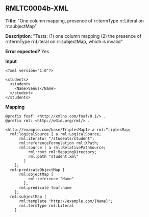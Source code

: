 ## RMLTC0004b-XML

**Title**: "One column mapping, presence of rr:termType rr:Literal on rr:subjectMap"

**Description**: "Tests: (1) one column mapping (2) the presence of rr:termType rr:Literal on rr:subjectMap, which is invalid"

**Error expected?** Yes

**Input**
```
<?xml version="1.0"?>

<students>
  <student>
    <Name>Venus</Name>
  </student>
</students>

```

**Mapping**
```
@prefix foaf: <http://xmlns.com/foaf/0.1/> .
@prefix rml: <http://w3id.org/rml/> .

<http://example.com/base/TriplesMap1> a rml:TriplesMap;
  rml:logicalSource [ a rml:LogicalSource;
      rml:iterator "/students/student";
      rml:referenceFormulation rml:XPath;
      rml:source [ a rml:RelativePathSource;
          rml:root rml:MappingDirectory;
          rml:path "student.xml"
        ]
    ];
  rml:predicateObjectMap [
      rml:objectMap [
          rml:reference "Name"
        ];
      rml:predicate foaf:name
    ];
  rml:subjectMap [
      rml:template "http://example.com/{Name}";
      rml:termType rml:Literal
    ] .

```

